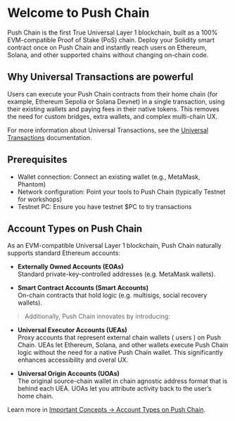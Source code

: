 # Welcome to Push Chain

Push Chain is the first True Universal Layer 1 blockchain, built as a 100% EVM-compatible Proof of Stake (PoS) chain. Deploy your Solidity smart contract once on Push Chain and instantly reach users on Ethereum, Solana, and other supported chains without changing on-chain code.

## Why Universal Transactions are powerful

Users can execute your Push Chain contracts from their home chain (for example, Ethereum Sepolia or Solana Devnet) in a single transaction, using their existing wallets and paying fees in their native tokens. This removes the need for custom bridges, extra wallets, and complex multi-chain UX.

For more information about Universal Transactions, see the [Universal Transactions](https://pushchain.github.io/push-chain-website/pr-preview/pr-1067/docs/chain/build/send-universal-transaction/) documentation.

## Prerequisites

- Wallet connection: Connect an existing wallet (e.g., MetaMask, Phantom)
- Network configuration: Point your tools to Push Chain (typically Testnet for workshops)
- Testnet PC: Ensure you have testnet $PC to try transactions

## Account Types on Push Chain

As an EVM-compatible Universal Layer 1 blockchain, Push Chain naturally supports standard Ethereum accounts:

- **Externally Owned Accounts (EOAs)**<br />
  Standard private-key-controlled addresses (e.g. MetaMask wallets).

- **Smart Contract Accounts (Smart Accounts)**<br />
  On-chain contracts that hold logic (e.g. multisigs, social recovery wallets).

> Additionally, Push Chain innovates by introducing:

- **Universal Executor Accounts (UEAs)**<br />
  Proxy accounts that represent external chain wallets ( users ) on Push Chain.
  UEAs let Ethereum, Solana, and other wallets execute Push Chain logic without the need for a native Push Chain wallet. This significantly enhances accessibility and overal UX.

- **Universal Origin Accounts (UOAs)**<br />
  The original source-chain wallet in chain agnostic address format that is behind each UEA.
  UOAs let you attribute activity back to the user’s home chain.

Learn more in [Important Concepts → Account Types on Push Chain](https://pushchain.github.io/push-chain-website/pr-preview/pr-1067/docs/chain/important-concepts/#account-types-on-push-chain).
